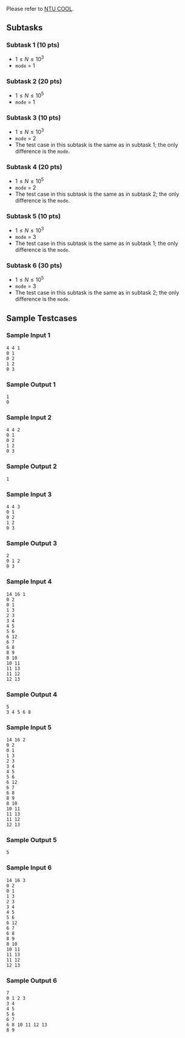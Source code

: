 Please refer to [NTU COOL]().

## Subtasks

### Subtask 1 (10 pts)

* $1 \leq N \leq 10^3$
* `mode` = 1

### Subtask 2 (20 pts)

* $1 \leq N \leq 10^5$
* `mode` = 1

### Subtask 3 (10 pts)

* $1 \leq N \leq 10^3$
* `mode` = 2
* The test case in this subtask is the same as in subtask 1; the only difference is the `mode`.

### Subtask 4 (20 pts)

* $1 \leq N \leq 10^5$
* `mode` = 2
* The test case in this subtask is the same as in subtask 2; the only difference is the `mode`.

### Subtask 5 (10 pts)

* $1 \leq N \leq 10^3$
* `mode` = 3
* The test case in this subtask is the same as in subtask 1; the only difference is the `mode`.

### Subtask 6 (30 pts)

* $1 \leq N \leq 10^5$
* `mode` = 3
* The test case in this subtask is the same as in subtask 2; the only difference is the `mode`.


## Sample Testcases

### Sample Input 1
```
4 4 1
0 1
0 2
1 2
0 3
```
### Sample Output 1
```
1
0 
```

### Sample Input 2
```
4 4 2
0 1
0 2
1 2
0 3
```

### Sample Output 2
```
1
```

### Sample Input 3
```
4 4 3
0 1
0 2
1 2
0 3
```

### Sample Output 3
```
2
0 1 2
0 3
```

### Sample Input 4
```
14 16 1
0 2
0 1
1 3
2 3
3 4
4 5
5 6
6 12
6 7
6 8
8 9
8 10
10 11
11 13
11 12
12 13
```
### Sample Output 4
```
5
3 4 5 6 8 
```

### Sample Input 5
```
14 16 2
0 2
0 1
1 3
2 3
3 4
4 5
5 6
6 12
6 7
6 8
8 9
8 10
10 11
11 13
11 12
12 13
```

### Sample Output 5
```
5
```

### Sample Input 6
```
14 16 3
0 2
0 1
1 3
2 3
3 4
4 5
5 6
6 12
6 7
6 8
8 9
8 10
10 11
11 13
11 12
12 13
```

### Sample Output 6
```
7
0 1 2 3
3 4
4 5
5 6
6 7
6 8 10 11 12 13
8 9
```
